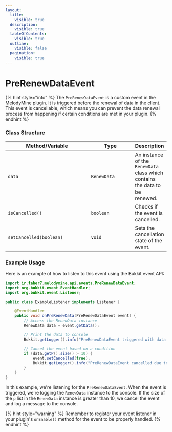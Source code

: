 ```yaml
---
layout:
  title:
    visible: true
  description:
    visible: true
  tableOfContents:
    visible: true
  outline:
    visible: false
  pagination:
    visible: true
---
```


# PreRenewDataEvent

{% hint style="info" %}
The `PreRenewDataEvent` is a custom event in the MelodyMine plugin. It is triggered before the renewal of data in the client. This event is cancellable, which means you can prevent the data renewal process from happening if certain conditions are met in your plugin.
{% endhint %}

### Class Structure

<table><thead><tr><th width="316">Method/Variable</th><th width="169">Type</th><th>Description</th></tr></thead><tbody><tr><td><code>data</code></td><td><code>RenewData</code></td><td>An instance of the <code>RenewData</code> class which contains the data to be renewed.</td></tr><tr><td><code>isCancelled()</code></td><td><code>boolean</code></td><td>Checks if the event is cancelled.</td></tr><tr><td><code>setCancelled(boolean)</code></td><td><code>void</code></td><td>Sets the cancellation state of the event.</td></tr></tbody></table>

### Example Usage

Here is an example of how to listen to this event using the Bukkit event API:

```java
import ir.taher7.melodymine.api.events.PreRenewDataEvent;
import org.bukkit.event.EventHandler;
import org.bukkit.event.Listener;

public class ExampleListener implements Listener {

    @EventHandler
    public void onPreRenewData(PreRenewDataEvent event) {
        // Access the RenewData instance
        RenewData data = event.getData();

        // Print the data to console
        Bukkit.getLogger().info("PreRenewDataEvent triggered with data: " + data.toString());

        // Cancel the event based on a condition
        if (data.getP().size() > 10) {
            event.setCancelled(true);
            Bukkit.getLogger().info("PreRenewDataEvent cancelled due to data size being greater than 10.");
        }
    }
}
```

In this example, we're listening for the `PreRenewDataEvent`. When the event is triggered, we're logging the `RenewData` instance to the console. If the size of the `p` list in the `RenewData` instance is greater than 10, we cancel the event and log a message to the console.

{% hint style="warning" %}
Remember to register your event listener in your plugin's `onEnable()` method for the event to be properly handled.
{% endhint %}
